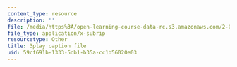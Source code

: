 ```yaml
---
content_type: resource
description: ''
file: /media/https%3A/open-learning-course-data-rc.s3.amazonaws.com/2-003sc-engineering-dynamics-fall-2011/59cf691b13335db1b35acc1b56020e03_zhk9xLjrmi4.vtt
file_type: application/x-subrip
resourcetype: Other
title: 3play caption file
uid: 59cf691b-1333-5db1-b35a-cc1b56020e03
---
```


